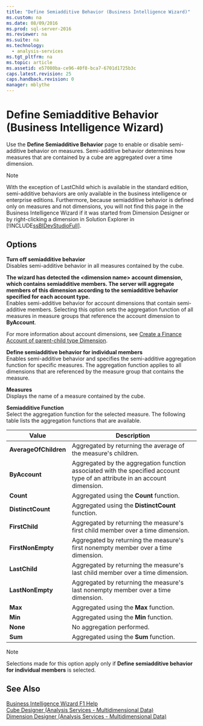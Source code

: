 ```yaml
---
title: "Define Semiadditive Behavior (Business Intelligence Wizard)"
ms.custom: na
ms.date: 08/09/2016
ms.prod: sql-server-2016
ms.reviewer: na
ms.suite: na
ms.technology: 
  - analysis-services
ms.tgt_pltfrm: na
ms.topic: article
ms.assetid: e57080ba-ce96-40f8-bca7-6701d1725b3c
caps.latest.revision: 25
caps.handback.revision: 0
manager: mblythe
---
```

# Define Semiadditive Behavior (Business Intelligence Wizard)
Use the **Define Semiadditive Behavior** page to enable or disable semi-additive behavior on measures. Semi-additive behavior determines how measures that are contained by a cube are aggregated over a time dimension.  
  
> [!NOTE]  
>  With the exception of LastChild which is available in the standard edition, semi-additive behaviors are only available in the business intelligence or enterprise editions. Furthermore, because semiadditive behavior is defined only on measures and not dimensions, you will not find this page in the Business Intelligence Wizard if it was started from Dimension Designer or by right-clicking a dimension in Solution Explorer in [!INCLUDE[ssBIDevStudioFull](../../Topics/TopicNameContainA/tokens/ssBIDevStudioFull_md.md)].  
  
## Options  
 **Turn off semiadditive behavior**  
 Disables semi-additive behavior in all measures contained by the cube.  
  
 **The wizard has detected the <dimension name\> account dimension, which contains semiadditive members. The server will aggregate members of this dimension according to the semiadditive behavior specified for each account type.**  
 Enables semi-additive behavior for account dimensions that contain semi-additive members. Selecting this option sets the aggregation function of all measures in measure groups that reference the account dimension to **ByAccount**.  
  
 For more information about account dimensions, see [Create a Finance Account of parent-child type Dimension](../../Topics/TopicNameContainA/Create-a-Finance-Account-of-parent-child-type-Dimension.md).  
  
 **Define semiadditive behavior for individual members**  
 Enables semi-additive behavior and specifies the semi-additive aggregation function for specific measures. The aggregation function applies to all dimensions that are referenced by the measure group that contains the measure.  
  
 **Measures**  
 Displays the name of a measure contained by the cube.  
  
 **Semiadditive Function**  
 Select the aggregation function for the selected measure. The following table lists the aggregation functions that are available.  
  
|Value|Description|  
|-----------|-----------------|  
|**AverageOfChildren**|Aggregated by returning the average of the measure's children.|  
|**ByAccount**|Aggregated by the aggregation function associated with the specified account type of an attribute in an account dimension.|  
|**Count**|Aggregated using the **Count** function.|  
|**DistinctCount**|Aggregated using the **DistinctCount** function.|  
|**FirstChild**|Aggregated by returning the measure's first child member over a time dimension.|  
|**FirstNonEmpty**|Aggregated by returning the measure's first nonempty member over a time dimension.|  
|**LastChild**|Aggregated by returning the measure's last child member over a time dimension.|  
|**LastNonEmpty**|Aggregated by returning the measure's last nonempty member over a time dimension.|  
|**Max**|Aggregated using the **Max** function.|  
|**Min**|Aggregated using the **Min** function.|  
|**None**|No aggregation performed.|  
|**Sum**|Aggregated using the **Sum** function.|  
  
> [!NOTE]  
>  Selections made for this option apply only if **Define semiadditive behavior for individual members** is selected.  
  
## See Also  
 [Business Intelligence Wizard F1 Help](../../Topics/TopicNameNotContainA/Business-Intelligence-Wizard-F1-Help.md)   
 [Cube Designer (Analysis Services - Multidimensional Data)](../../Topics/TopicNameNotContainA/Cube-Designer--Analysis-Services---Multidimensional-Data-.md)   
 [Dimension Designer (Analysis Services - Multidimensional Data)](../../Topics/TopicNameNotContainA/Dimension-Designer--Analysis-Services---Multidimensional-Data-.md)